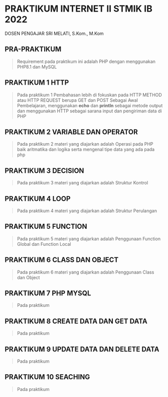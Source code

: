 # PRAKTIKUM INTERNET II STMIK IB 2022
  DOSEN PENGAJAR SRI MELATI, S.Kom., M.Kom 

## PRA-PRAKTIKUM
> Requirement pada praktikum ini adalah PHP dengan menggunakan PHP8.1 dan MySQL

## PRAKTIKUM 1 HTTP
> Pada praktikum 1 Pembahasan lebih di fokuskan pada HTTP METHOD atau HTTP REQUEST berupa GET dan POST Sebagai Awal Pembelajaran, menggunakan **echo** dan **println** sebagai metode output dan menggunakan HTTP sebagai sarana input dan pengiriman data di PHP

## PRAKTIKUM 2 VARIABLE DAN OPERATOR
> Pada praktikum 2 materi yang diajarkan adalah Operasi pada PHP baik aritmatika dan logika serta mengenal tipe data yang ada pada php

## PRAKTIKUM 3 DECISION 
> Pada praktikum 3 materi yang diajarkan adalah Struktur Kontrol

## PRAKTIKUM 4 LOOP
> Pada praktikum 4 materi yang diajarkan adalah Struktur Perulangan

## PRAKTIKUM 5 FUNCTION
> Pada praktikum 5 materi yang diajarkan adalah Penggunaan Function Global dan Function Local

## PRAKTIKUM 6 CLASS DAN OBJECT
> Pada praktikum 6 materi yang diajarkan adalah Penggunaan Class dan Object

## PRAKTIKUM 7 PHP MYSQL
> Pada praktikum

## PRAKTIKUM 8 CREATE DATA DAN GET DATA
> Pada praktikum

## PRAKTIKUM 9 UPDATE DATA DAN DELETE DATA
> Pada praktikum

## PRAKTIKUM 10 SEACHING
> Pada praktikum
